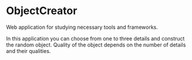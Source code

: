 # ObjectCreator

Web application for studying necessary tools and frameworks.

In this application you can choose from one to three details and construct the random object.
Quality of the object depends on the number of details and their qualities.
